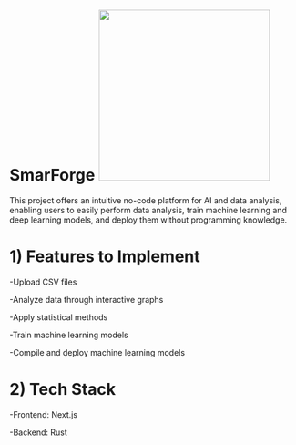 # SmarForge <img src="https://github.com/user-attachments/assets/9daa99e6-a400-4032-864a-d76c6548681e" width="300" />



This project offers an intuitive no-code platform for AI and data analysis, enabling users to easily perform data analysis, train machine learning and deep learning models, and deploy them without programming knowledge.


# 1) Features to Implement

-Upload CSV files

-Analyze data through interactive graphs

-Apply statistical methods

-Train machine learning models

-Compile and deploy machine learning models



# 2) Tech Stack

-Frontend: Next.js

-Backend: Rust


